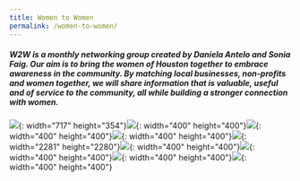 ```yaml
---
title: Women to Women
permalink: /women-to-women/
---
```


##### W2W is a monthly networking group created by Daniela Antelo and Sonia Faig. Our aim is to bring the women of Houston together to embrace awareness in the community. By matching local businesses, non-profits and women together, we will share information that is valuable, useful and of service to the community, all while building a stronger connection with women.

![](/uploads/daniw2w-1.jpg){: width="717" height="354"}![](/uploads/img-4250.jpg){: width="400" height="400"}![](/uploads/img-4257.jpg){: width="400" height="400"}![](/uploads/img-4258.jpg){: width="400" height="400"}![](/uploads/img-4258.jpg){: width="2281" height="2280"}![](/uploads/women1-1.jpg){: width="400" height="400"}![](/uploads/women2-1.jpg){: width="400" height="400"}![](/uploads/women3-1.jpg){: width="400" height="400"}![](/uploads/women4-1.jpg){: width="400" height="400"}